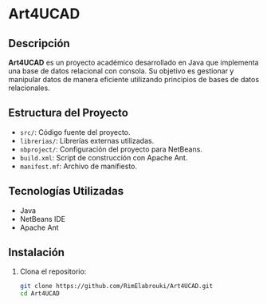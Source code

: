 # Art4UCAD

## Descripción

**Art4UCAD** es un proyecto académico desarrollado en Java que implementa una base de datos relacional con consola. Su objetivo es gestionar y manipular datos de manera eficiente utilizando principios de bases de datos relacionales.

## Estructura del Proyecto

- `src/`: Código fuente del proyecto.
- `librerias/`: Librerías externas utilizadas.
- `nbproject/`: Configuración del proyecto para NetBeans.
- `build.xml`: Script de construcción con Apache Ant.
- `manifest.mf`: Archivo de manifiesto.

## Tecnologías Utilizadas

- Java
- NetBeans IDE
- Apache Ant

## Instalación

1. Clona el repositorio:

   ```bash
   git clone https://github.com/RimElabrouki/Art4UCAD.git
   cd Art4UCAD
